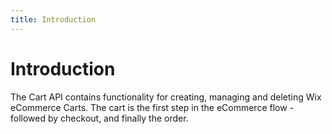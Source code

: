 ```yaml
---
title: Introduction
---
```

# Introduction

The Cart API contains functionality for creating, managing and deleting Wix eCommerce Carts. The cart is the first step in the eCommerce flow - followed by checkout, and finally the order.